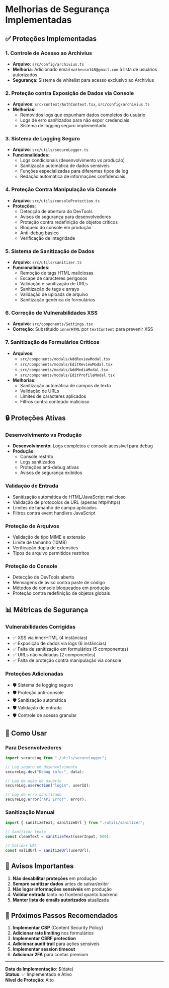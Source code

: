 # Melhorias de Segurança Implementadas

## ✅ Proteções Implementadas

### 1. **Controle de Acesso ao Archivius**

- **Arquivo**: `src/config/archivius.ts`
- **Melhoria**: Adicionado email `matheusn148@gmail.com` à lista de usuários autorizados
- **Segurança**: Sistema de whitelist para acesso exclusivo ao Archivius

### 2. **Proteção contra Exposição de Dados via Console**

- **Arquivos**: `src/context/AuthContext.tsx`, `src/config/archivius.ts`
- **Melhorias**:
  - Removidos logs que expunham dados completos do usuário
  - Logs de erro sanitizados para não expor credenciais
  - Sistema de logging seguro implementado

### 3. **Sistema de Logging Seguro**

- **Arquivo**: `src/utils/secureLogger.ts`
- **Funcionalidades**:
  - Logs condicionais (desenvolvimento vs produção)
  - Sanitização automática de dados sensíveis
  - Funções especializadas para diferentes tipos de log
  - Redação automática de informações confidenciais

### 4. **Proteção Contra Manipulação via Console**

- **Arquivo**: `src/utils/consoleProtection.ts`
- **Proteções**:
  - Detecção de abertura do DevTools
  - Avisos de segurança para desenvolvedores
  - Proteção contra redefinição de objetos críticos
  - Bloqueio do console em produção
  - Anti-debug básico
  - Verificação de integridade

### 5. **Sistema de Sanitização de Dados**

- **Arquivo**: `src/utils/sanitizer.ts`
- **Funcionalidades**:
  - Remoção de tags HTML maliciosas
  - Escape de caracteres perigosos
  - Validação e sanitização de URLs
  - Sanitização de tags e arrays
  - Validação de uploads de arquivo
  - Sanitização genérica de formulários

### 6. **Correção de Vulnerabilidades XSS**

- **Arquivo**: `src/components/Settings.tsx`
- **Correção**: Substituído `innerHTML` por `textContent` para prevenir XSS

### 7. **Sanitização de Formulários Críticos**

- **Arquivos**:
  - `src/components/modals/AddReviewModal.tsx`
  - `src/components/modals/EditReviewModal.tsx`
  - `src/components/modals/AddMediaModal.tsx`
  - `src/components/modals/EditProfileModal.tsx`
- **Melhorias**:
  - Sanitização automática de campos de texto
  - Validação de URLs
  - Limites de caracteres aplicados
  - Filtros contra conteúdo malicioso

## 🔒 Proteções Ativas

### **Desenvolvimento vs Produção**

- **Desenvolvimento**: Logs completos e console acessível para debug
- **Produção**:
  - Console restrito
  - Logs sanitizados
  - Proteções anti-debug ativas
  - Avisos de segurança exibidos

### **Validação de Entrada**

- Sanitização automática de HTML/JavaScript malicioso
- Validação de protocolos de URL (apenas http/https)
- Limites de tamanho de campo aplicados
- Filtros contra event handlers JavaScript

### **Proteção de Arquivos**

- Validação de tipo MIME e extensão
- Limite de tamanho (10MB)
- Verificação dupla de extensões
- Tipos de arquivo permitidos restritos

### **Proteção do Console**

- Detecção de DevTools aberto
- Mensagens de aviso contra paste de código
- Métodos do console bloqueados em produção
- Proteção contra redefinição de objetos globais

## 📊 Métricas de Segurança

### **Vulnerabilidades Corrigidas**

- ✅ XSS via innerHTML (4 instâncias)
- ✅ Exposição de dados via logs (6 instâncias)
- ✅ Falta de sanitização em formulários (5 componentes)
- ✅ URLs não validadas (2 componentes)
- ✅ Falta de proteção contra manipulação via console

### **Proteções Adicionadas**

- 🛡️ Sistema de logging seguro
- 🛡️ Proteção anti-console
- 🛡️ Sanitização automática
- 🛡️ Validação de entrada
- 🛡️ Controle de acesso granular

## 🔧 Como Usar

### **Para Desenvolvedores**

```javascript
import secureLog from "./utils/secureLogger";

// Log seguro em desenvolvimento
secureLog.dev("Debug info:", data);

// Log de ação do usuário
secureLog.userAction("login", userId);

// Log de erro sanitizado
secureLog.error("API Error", error);
```

### **Sanitização Manual**

```javascript
import { sanitizeText, sanitizeUrl } from "./utils/sanitizer";

// Sanitizar texto
const cleanText = sanitizeText(userInput, 500);

// Validar URL
const validUrl = sanitizeUrl(userUrl);
```

## 🚨 Avisos Importantes

1. **Não desabilitar proteções** em produção
2. **Sempre sanitizar dados** antes de salvar/exibir
3. **Não logar informações sensíveis** em produção
4. **Validar entrada** tanto no frontend quanto backend
5. **Manter lista de emails autorizados** atualizada

## 📝 Próximos Passos Recomendados

1. **Implementar CSP** (Content Security Policy)
2. **Adicionar rate limiting** nos formulários
3. **Implementar CSRF protection**
4. **Adicionar audit trail** para ações sensíveis
5. **Implementar session timeout**
6. **Adicionar 2FA** para contas premium

---

**Data da Implementação**: $(date)  
**Status**: ✅ Implementado e Ativo  
**Nível de Proteção**: Alto

